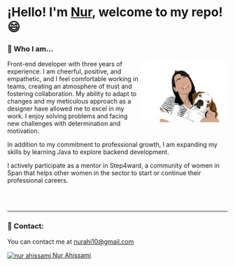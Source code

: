 
<!--
**NurAhissami/NurAhissami** is a ✨ _special_ ✨ repository because its `README.md` (this file) appears on your GitHub profile.

Here are some ideas to get you started:

- 🔭 I’m currently working on ...
- 🌱 I’m currently learning ...
- 👯 I’m looking to collaborate on ...
- 🤔 I’m looking for help with ...
- 💬 Ask me about ...
- 📫 How to reach me: ...
- 😄 Pronouns: ...
- ⚡ Fun fact: ...
-->


# ¡Hello! I'm [Nur][website], welcome to my repo! 😄


### 🤔 Who I am...
[<img align="right" src="https://raw.githubusercontent.com/NurAhissami/NurAhissami/main/images/nur-image.png " width="200px">][website]

Front-end developer with three years of experience. I am cheerful, positive, and empathetic, and I feel comfortable working in teams, creating an atmosphere of trust and fostering collaboration. My ability to adapt to changes and my meticulous approach as a designer have allowed me to excel in my work. I enjoy solving problems and facing new challenges with determination and motivation.

In addition to my commitment to professional growth, I am expanding my skills by learning Java to explore backend development.

I actively participate as a mentor in Step4ward, a community of women in Span that helps other women in the sector to start or continue their professional careers.

<br>
<br>


---

### 💬 Contact:

You can contact me at nurahi10@gmail.com

<p align="left">
<a href="https://www.linkedin.com/in/nur-ahissami-1a7b24157/" target="blank"><img align="center" src="https://raw.githubusercontent.com/rahuldkjain/github-profile-readme-generator/master/src/images/icons/Social/linked-in-alt.svg" alt="nur ahissami" height="20" width="40" /> Nur Ahissami</a>
</p>







[website]: https://nurahissami.github.io/PortFolio/#/




